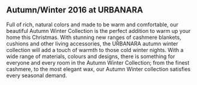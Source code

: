  
## Autumn/Winter 2016 at URBANARA

Full of rich, natural colors and made to be warm and comfortable, our beautiful Autumn Winter Collection is the perfect addition to warm up your home this Christmas. With stunning new ranges of cashmere blankets, cushions and other living accessories, the URBANARA autumn winter collection will add a touch of warmth to those cold winter nights. With a wide range of materials, colours and designs, there is something for everyone and every room in the Autumn Winter Collection; from the finest cashmere, to the most elegant wax, our Autumn Winter collection satisfies every seasonal demand.
